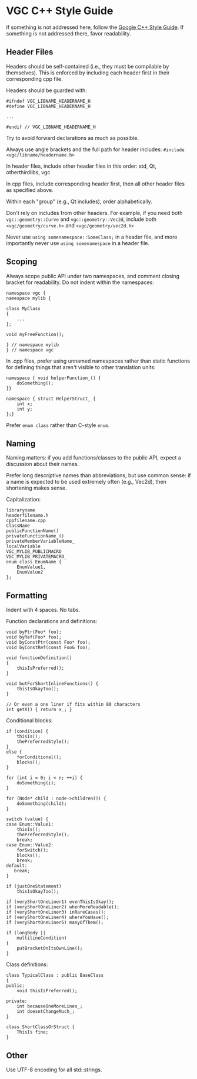 # VGC C++ Style Guide

If something is not addressed here, follow the
[Google C++ Style Guide](https://google.github.io/styleguide/cppguide.html).
If something is not addressed there, favor readability.

## Header Files

Headers should be self-contained (i.e., they must be compilable by themselves). 
This is enforced by including each header first in their corresponding cpp file.

Headers should be guarded with:
```
#ifndef VGC_LIBNAME_HEADERNAME_H
#define VGC_LIBNAME_HEADERNAME_H

...

#endif // VGC_LIBNAME_HEADERNAME_H
```

Try to avoid forward declarations as much as possible.

Always use angle brackets and the full path for header includes: `#include <vgc/libname/headername.h>`

In header files, include other header files in this order: std, Qt, otherthirdlibs, vgc

In cpp files, include corresponding header first, then all other header files as specified above.

Within each "group" (e.g., Qt includes), order alphabetically.

Don't rely on includes from other headers. For example, if you need both
`vgc::geometry::Curve` and `vgc::geometry::Vec2d`, include both
`<vgc/geometry/curve.h>` and `<vgc/geometry/vec2d.h>`

Never use `using somenamespace::SomeClass;` in a header file, and more
importantly never use `using somenamespace` in a header file.

## Scoping

Always scope public API under two namespaces, and comment closing bracket for readability. Do not indent within the namespaces:

```
namespace vgc {
namespace mylib {

class MyClass
{
    ...
};

void myFreeFunction();

} // namespace mylib
} // namespace vgc
```

In .cpp files, prefer using unnamed namespaces rather than static functions
for defining things that aren't visible to other translation units:

```
namespace { void helperFunction_() {
    doSomething();
}}

namespace { struct HelperStruct_ {
    int x;
    int y;
};}
```

Prefer `enum class` rather than C-style `enum`.

## Naming

Naming matters: if you add functions/classes to the public API, expect a discussion about their names.

Prefer long descriptive names than abbreviations, but use common sense:
if a name is expected to be used extremely often (e.g., Vec2d), then shortening makes sense.

Capitalization:
```
libraryname
headerfilename.h
cppfilename.cpp
ClassName
publicFunctionName()
privateFunctionName_()
privateMemberVariableName_
localVariable
VGC_MYLIB_PUBLICMACRO
VGC_MYLIB_PRIVATEMACRO_
enum class EnumName {
    EnumValue1,
    EnumValue2
};
```

## Formatting

Indent with 4 spaces. No tabs.

Function declarations and definitions:

```
void byPtr(Foo* foo);
void byRef(Foo* foo);
void byConstPtr(const Foo* foo);
void byConstRef(const Foo& foo);
```

```
void functionDefinition()
{
    thisIsPreferred();
}
```

```
void butForShortInlineFunctions() {
    thisIsOkayToo();
}
```

```
// Or even a one liner if fits within 80 characters
int getX() { return x_; }
```

Conditional blocks:

```
if (condition) {
    thisIs();
    thePreferredStyle();
}
else {
    forConditional();
    blocks();
}
```

```
for (int i = 0; i < n; ++i) {
    doSomething(i);
}
```

```
for (Node* child : node->children()) {
    doSomething(child);
}
```

```
switch (value) {
case Enum::Value1:
    thisIs();
    thePreferredStyle();
    break;
case Enum::Value2:
    forSwitch();
    blocks();
    break;
default:
   break;
}
```

```
if (justOneStatement)
    thisIsOkayToo();
```

```
if (veryShortOneLiner1) evenThisIsOkay();
if (veryShortOneLiner2) whenMoreReadable();
if (veryShortOneLiner3) inRareCases();
if (veryShortOneLiner4) whereYouHave();
if (veryShortOneLiner5) manyOfThem();
```

```
if (longBody ||
    multilineCondition)
{
    putBracketOnItsOwnLine();
}
```

Class definitions:

```
class TypicalClass : public BaseClass
{
public:
    void thisIsPreferred();

private:
    int becauseOneMoreLines_;
    int doesntChangeMuch_;
}
```

```
class ShortClassOrStruct {
    ThisIs fine;
}
```

## Other

Use UTF-8 encoding for all std::strings.
